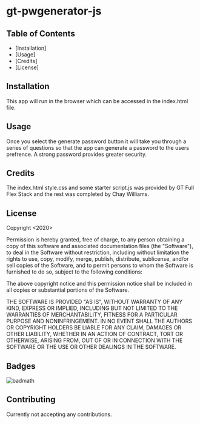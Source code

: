 # gt-pwgenerator-js
## Table of Contents


* [Installation]
* [Usage]
* [Credits]
* [License]


## Installation
This app will run in the browser which can be accessed in the index.html file.


## Usage 
Once you select the generate password button it will take you through a series of questions so that the app can generate a password to the users prefrence. A strong password provides greater security. 
 


## Credits

The index.html style.css and some starter script.js was provided by GT Full Flex Stack and the rest was completed by Chay Williams.


## License

Copyright <2020> <COPYRIGHT Chay Williams>

Permission is hereby granted, free of charge, to any person obtaining a copy of this software and associated documentation files (the "Software"), to deal in the Software without restriction, including without limitation the rights to use, copy, modify, merge, publish, distribute, sublicense, and/or sell copies of the Software, and to permit persons to whom the Software is furnished to do so, subject to the following conditions:

The above copyright notice and this permission notice shall be included in all copies or substantial portions of the Software.

THE SOFTWARE IS PROVIDED "AS IS", WITHOUT WARRANTY OF ANY KIND, EXPRESS OR IMPLIED, INCLUDING BUT NOT LIMITED TO THE WARRANTIES OF MERCHANTABILITY, FITNESS FOR A PARTICULAR PURPOSE AND NONINFRINGEMENT. IN NO EVENT SHALL THE AUTHORS OR COPYRIGHT HOLDERS BE LIABLE FOR ANY CLAIM, DAMAGES OR OTHER LIABILITY, WHETHER IN AN ACTION OF CONTRACT, TORT OR OTHERWISE, ARISING FROM, OUT OF OR IN CONNECTION WITH THE SOFTWARE OR THE USE OR OTHER DEALINGS IN THE SOFTWARE.




## Badges

![badmath](https://img.shields.io/github/languages/top/nielsenjared/badmath)



## Contributing

Currently not accepting any contributions.